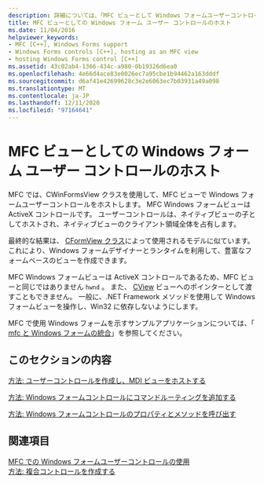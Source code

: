 ```yaml
---
description: 詳細については、「MFC ビューとして Windows フォームユーザーコントロールをホストする」を参照してください。
title: MFC ビューとしての Windows フォーム ユーザー コントロールのホスト
ms.date: 11/04/2016
helpviewer_keywords:
- MFC [C++], Windows Forms support
- Windows Forms controls [C++], hosting as an MFC view
- hosting Windows Forms control [C++]
ms.assetid: 43c02ab4-1366-434c-a980-0b19326d6ea0
ms.openlocfilehash: 4e66d4ace83e0026ec7a95cbe1b94462a163dddf
ms.sourcegitcommit: d6af41e42699628c3e2e6063ec7b03931a49a098
ms.translationtype: MT
ms.contentlocale: ja-JP
ms.lasthandoff: 12/11/2020
ms.locfileid: "97164641"
---
```

# <a name="hosting-a-windows-forms-user-control-as-an-mfc-view"></a>MFC ビューとしての Windows フォーム ユーザー コントロールのホスト

MFC では、CWinFormsView クラスを使用して、MFC ビューで Windows フォームユーザーコントロールをホストします。 MFC Windows フォームビューは ActiveX コントロールです。 ユーザーコントロールは、ネイティブビューの子としてホストされ、ネイティブビューのクライアント領域全体を占有します。

最終的な結果は、 [CFormView クラス](../mfc/reference/cformview-class.md)によって使用されるモデルに似ています。 これにより、Windows フォームデザイナーとランタイムを利用して、豊富なフォームベースのビューを作成できます。

MFC Windows フォームビューは ActiveX コントロールであるため、MFC ビューと同じではありません `hwnd` 。 また、 [CView](../mfc/reference/cview-class.md) ビューへのポインターとして渡すこともできません。 一般に、.NET Framework メソッドを使用して Windows フォームビューを操作し、Win32 に依存しないようにします。

MFC で使用 Windows フォームを示すサンプルアプリケーションについては、「 [mfc と Windows フォームの統合](https://www.microsoft.com/download/details.aspx?id=2113)」を参照してください。

## <a name="in-this-section"></a>このセクションの内容

[方法: ユーザーコントロールを作成し、MDI ビューをホストする](../dotnet/how-to-create-the-user-control-and-host-mdi-view.md)

[方法: Windows フォームコントロールにコマンドルーティングを追加する](../dotnet/how-to-add-command-routing-to-the-windows-forms-control.md)

[方法: Windows フォームコントロールのプロパティとメソッドを呼び出す](../dotnet/how-to-call-properties-and-methods-of-the-windows-forms-control.md)

## <a name="see-also"></a>関連項目

[MFC での Windows フォームユーザーコントロールの使用](../dotnet/using-a-windows-form-user-control-in-mfc.md)<br/>
[方法: 複合コントロールを作成する](/dotnet/framework/winforms/controls/how-to-author-composite-controls)
